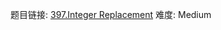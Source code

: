 题目链接: [397.Integer Replacement][1]
难度: Medium

[1]: https://leetcode.com/problems/integer-replacement
